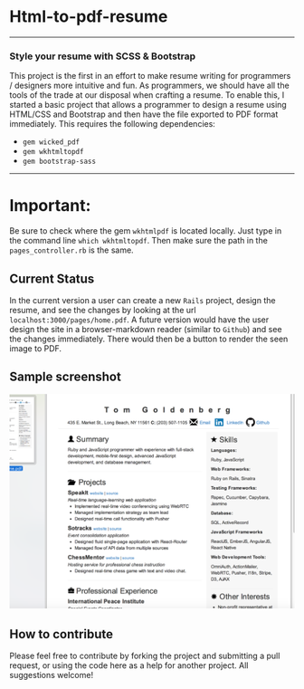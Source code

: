 # Html-to-pdf-resume
**** 
### Style your resume with SCSS & Bootstrap
This project is the first in an effort to make resume writing for programmers / designers more intuitive and fun.
As programmers, we should have all the tools of the trade at our disposal when crafting a resume. To enable this, I started a basic project that allows a programmer to design a resume using HTML/CSS and Bootstrap and then have the file exported to PDF format immediately. This requires the following dependencies: 
  - `gem wicked_pdf` 
  - `gem wkhtmltopdf` 
  - `gem bootstrap-sass`

**** 
# Important: 
Be sure to check where the gem `wkhtmlpdf` is located locally. Just type in the command line `which wkhtmltopdf`. Then make sure the path in the `pages_controller.rb` is the same. 

## Current Status 
In the current version a user can create a new `Rails` project, design the resume, and see the changes by looking at the url `localhost:3000/pages/home.pdf`. A future version would have the user design the site in a browser-markdown reader (similar to `Github`) and see the changes immediately. There would then be a button to render the seen image to PDF. 

## Sample screenshot 
![screenshot](https://raw.githubusercontent.com/tgoldenberg/html-to-pdf-resume/master/resume.png)

## How to contribute 
Please feel free to contribute by forking the project and submitting a pull request, or using the code here as a help for another project. All suggestions welcome!
